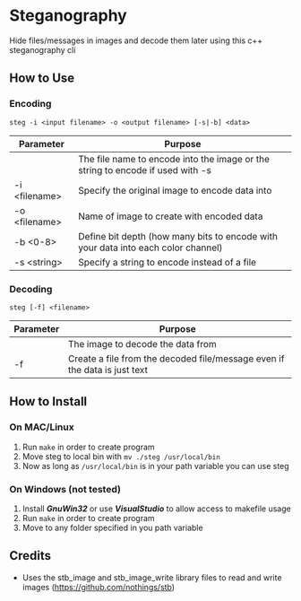 # Steganography
Hide files/messages in images and decode them later using this c++ steganography cli

## How to Use
### Encoding
`steg -i <input filename> -o <output filename> [-s|-b] <data>`

| Parameter | Purpose |
|---------------|-----------------------------------------------------------------------------------|
| <data> | The file name to encode into the image or the string to encode if used with -s |
| -i \<filename\> | Specify the original image to encode data into |
| -o \<filename\> | Name of image to create with encoded data |
| -b \<0-8\> | Define bit depth (how many bits to encode with your data into each color channel) |
| -s \<string\> | Specify a string to encode instead of a file |

### Decoding
`steg [-f] <filename>`

| Parameter | Purpose |
|---------------|-----------------------------------------------------------------------------------|
| <filename> | The image to decode the data from |
| -f | Create a file from the decoded file/message even if the data is just text |



## How to Install
### On MAC/Linux
1. Run `make` in order to create program
2. Move steg to local bin with `mv ./steg /usr/local/bin`
3. Now as long as `/usr/local/bin` is in your path variable you can use steg
### On Windows (not tested)
1. Install ***GnuWin32*** or use ***VisualStudio*** to allow access to makefile usage
2. Run `make` in order to create program
3. Move to any folder specified in you path variable

## Credits
* Uses the stb_image and stb_image_write library files to read and write images (https://github.com/nothings/stb)
